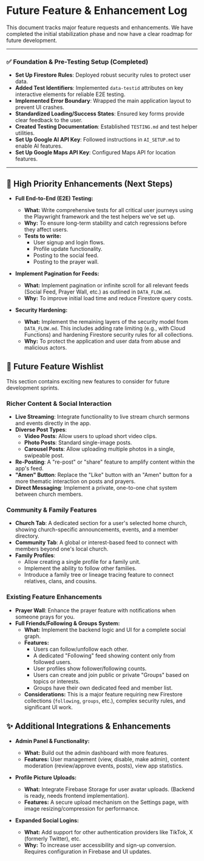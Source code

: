 # Future Feature & Enhancement Log

This document tracks major feature requests and enhancements. We have completed the initial stabilization phase and now have a clear roadmap for future development.

---

### ✅ **Foundation & Pre-Testing Setup (Completed)**

-   **Set Up Firestore Rules**: Deployed robust security rules to protect user data.
-   **Added Test Identifiers**: Implemented `data-testid` attributes on key interactive elements for reliable E2E testing.
-   **Implemented Error Boundary**: Wrapped the main application layout to prevent UI crashes.
-   **Standardized Loading/Success States**: Ensured key forms provide clear feedback to the user.
-   **Created Testing Documentation**: Established `TESTING.md` and test helper utilities.
-   **Set Up Google AI API Key**: Followed instructions in `AI_SETUP.md` to enable AI features.
-   **Set Up Google Maps API Key**: Configured Maps API for location features.

---

## 🚀 **High Priority Enhancements (Next Steps)**

-   **Full End-to-End (E2E) Testing:**
    -   **What:** Write comprehensive tests for all critical user journeys using the Playwright framework and the test helpers we've set up.
    -   **Why:** To ensure long-term stability and catch regressions before they affect users.
    -   **Tests to write:**
        -   User signup and login flows.
        -   Profile update functionality.
        -   Posting to the social feed.
        -   Posting to the prayer wall.

-   **Implement Pagination for Feeds:**
    -   **What:** Implement pagination or infinite scroll for all relevant feeds (Social Feed, Prayer Wall, etc.) as outlined in `DATA_FLOW.md`.
    -   **Why:** To improve initial load time and reduce Firestore query costs.

-   **Security Hardening:**
    -   **What:** Implement the remaining layers of the security model from `DATA_FLOW.md`. This includes adding rate limiting (e.g., with Cloud Functions) and hardening Firestore security rules for all collections.
    -   **Why:** To protect the application and user data from abuse and malicious actors.

## 🌟 Future Feature Wishlist

This section contains exciting new features to consider for future development sprints.

### Richer Content & Social Interaction
-   **Live Streaming**: Integrate functionality to live stream church sermons and events directly in the app.
-   **Diverse Post Types**:
    -   **Video Posts**: Allow users to upload short video clips.
    -   **Photo Posts**: Standard single-image posts.
    -   **Carousel Posts**: Allow uploading multiple photos in a single, swipeable post.
-   **Re-Posting**: A "re-post" or "share" feature to amplify content within the app's feed.
-   **"Amen" Button**: Replace the "Like" button with an "Amen" button for a more thematic interaction on posts and prayers.
-   **Direct Messaging**: Implement a private, one-to-one chat system between church members.

### Community & Family Features
-   **Church Tab**: A dedicated section for a user's selected home church, showing church-specific announcements, events, and a member directory.
-   **Community Tab**: A global or interest-based feed to connect with members beyond one's local church.
-   **Family Profiles**:
    -   Allow creating a single profile for a family unit.
    -   Implement the ability to follow other families.
    -   Introduce a family tree or lineage tracing feature to connect relatives, clans, and cousins.

### Existing Feature Enhancements
-   **Prayer Wall**: Enhance the prayer feature with notifications when someone prays for you.
-   **Full Friends/Following & Groups System:**
    -   **What:** Implement the backend logic and UI for a complete social graph.
    -   **Features:**
        -   Users can follow/unfollow each other.
        -   A dedicated "Following" feed showing content only from followed users.
        -   User profiles show follower/following counts.
        -   Users can create and join public or private "Groups" based on topics or interests.
        -   Groups have their own dedicated feed and member list.
    -   **Considerations:** This is a major feature requiring new Firestore collections (`following`, `groups`, etc.), complex security rules, and significant UI work.

## ✨ Additional Integrations & Enhancements

-   **Admin Panel & Functionality:**
    -   **What:** Build out the admin dashboard with more features.
    -   **Features:** User management (view, disable, make admin), content moderation (review/approve events, posts), view app statistics.

-   **Profile Picture Uploads:**
    -   **What:** Integrate Firebase Storage for user avatar uploads. (Backend is ready, needs frontend implementation).
    -   **Features:** A secure upload mechanism on the Settings page, with image resizing/compression for performance.

-   **Expanded Social Logins:**
    -   **What:** Add support for other authentication providers like TikTok, X (formerly Twitter), etc.
    -   **Why:** To increase user accessibility and sign-up conversion. Requires configuration in Firebase and UI updates.
